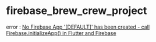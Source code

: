 # firebase_brew_crew_project

error : 
[No Firebase App '[DEFAULT]' has been created - call Firebase.initializeApp() in Flutter and Firebase](https://stackoverflow.com/questions/63492211/no-firebase-app-default-has-been-created-call-firebase-initializeapp-in)
